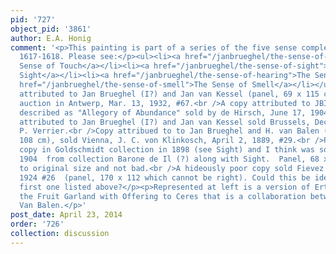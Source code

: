 ```yaml
---
pid: '727'
object_pid: '3861'
author: E.A. Honig
comment: '<p>This painting is part of a series of the five sense completed between
  1617-1618. Please see:</p><ul><li><a href="/janbrueghel/the-sense-of-touch">The
  Sense of Touch</a></li><li><a href="/janbrueghel/the-sense-of-sight">The Sense of
  Sight</a></li><li><a href="/janbrueghel/the-sense-of-hearing">The Sense of Hearing</a></li><li><a
  href="/janbrueghel/the-sense-of-smell">The Sense of Smell</a></li></ul><p>A copy
  attributed to Jan Brueghel (I?) and Jan van Kessel (panel, 69 x 115 cm) sold at
  auction in Antwerp, Mar. 13, 1932, #67.<br />A copy attributed to JBI and van Balen
  described as "Allegory of Abundance" sold by de Hirsch, June 17, 1904, #11.<br />Copy
  attributed to Jan Brueghel (I?) and Jan van Kessel sold Brussels, Dec. 8, 1924 by
  P. Verrier.<br />Copy attribued to to Jan Brueghel and H. van Balen (panel, 66 x
  108 cm), sold Vienna, J. C. von Klinkosch, April 2, 1889, #29.<br />Possibly same
  copy in Goldschmidt collection in 1898 (see Sight) and I think was sold 17 June
  1904  from collection Barone de Il (?) along with Sight.  Panel, 68 x 110, close
  to original size and not bad.<br />A hideously poor copy sold Fievez 8-9 December
  1924 #26  (panel, 170 x 112 which cannot be right). Could this be identical with
  first one listed above?</p><p>Represented at left is a version of Ertz 488 or 489,
  the Fruit Garland with Offering to Ceres that is a collaboration between Jan and
  Van Balen.</p>'
post_date: April 23, 2014
order: '726'
collection: discussion
---
```


